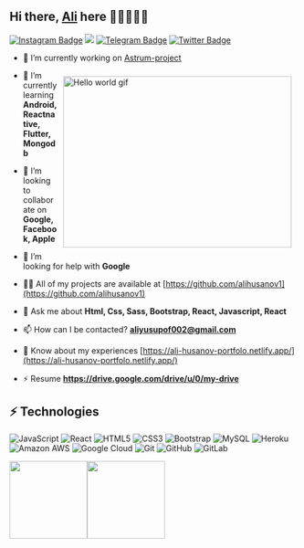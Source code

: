 ## Hi there, [Ali](https://t.me/yusupof_oo2/) here 👋🏼👨🏻‍💻

[![Instagram Badge](https://img.shields.io/badge/-yusupof__1-purple?style=flat&logo=instagram&logoColor=white&link=https://instagram.com/_jessicaalim/)](https://instagram.com/yusupof__1)
[![](https://img.shields.io/badge/-@alihusanov1-%23181717?style=flat-square&logo=github)](https://github.com/alihusanov1)
[![Telegram Badge](https://img.shields.io/badge/-@yusupof_oo2-0088CC?style=flat&logo=Telegram&logoColor=white)](https://t.me/yusupof_oo2 "Contact on Telegram")
[![Twitter Badge](https://img.shields.io/badge/-@ali_yusupof-00acee?style=flat&logo=Twitter&logoColor=white)](https://twitter.com/intent/follow?screen_name=ali_yusupof "Follow on Twitter")

- 🔭 I’m currently working on [Astrum-project](file:///D:/Astrum%20proectim/index.html)
<img style="margin:10px" align="right" alt="Hello world gif" src="https://camo.githubusercontent.com/e20822b4282c07ffd010cd05f855a6561d3b62358ca9e607e4901288dd748fcb/68747470733a2f2f63646e2e6472696262626c652e636f6d2f75736572732f323133313939332f73637265656e73686f74732f343934383733362f74686f75676874776f726b732d6769665f6472696262626c652e676966" height="300" width="400" />

- 🌱 I’m currently learning **Android, Reactnative, Flutter, Mongodb**

- 👯 I’m looking to collaborate on **Google, Facebook, Apple**

- 🤝 I’m looking for help with **Google**

- 👨‍💻 All of my projects are available at [https://github.com/alihusanov1](https://github.com/alihusanov1)

- 💬 Ask me about **Html, Css, Sass, Bootstrap, React, Javascript, React**

- 📫 How can I be contacted? **aliyusupof002@gmail.com**

- 📄 Know about my experiences [https://ali-husanov-portfolo.netlify.app/](https://ali-husanov-portfolo.netlify.app/)

- ⚡ Resume **https://drive.google.com/drive/u/0/my-drive**



## ⚡ Technologies

![JavaScript](https://img.shields.io/badge/-JavaScript-black?style=flat-square&logo=javascript)
![React](https://img.shields.io/badge/-React-black?style=flat-square&logo=react)
![HTML5](https://img.shields.io/badge/-HTML5-E34F26?style=flat-square&logo=html5&logoColor=white)
![CSS3](https://img.shields.io/badge/-CSS3-1572B6?style=flat-square&logo=css3)
![Bootstrap](https://img.shields.io/badge/-Bootstrap-563D7C?style=flat-square&logo=bootstrap)
![MySQL](https://img.shields.io/badge/-MySQL-black?style=flat-square&logo=mysql)
![Heroku](https://img.shields.io/badge/-Heroku-430098?style=flat-square&logo=heroku)
![Amazon AWS](https://img.shields.io/badge/Amazon%20AWS-232F3E?style=flat-square&logo=amazon-aws)
![Google Cloud](https://img.shields.io/badge/Google%20Cloud-black?style=flat-square&logo=google-cloud)
![Git](https://img.shields.io/badge/-Git-black?style=flat-square&logo=git)
![GitHub](https://img.shields.io/badge/-GitHub-181717?style=flat-square&logo=github)
![GitLab](https://img.shields.io/badge/-GitLab-FCA121?style=flat-square&logo=gitlab)

<a href="https://www.adamalston.com/"><img height="136px" src="https://github-readme-stats.vercel.app/api?username=adamalston&hide_title=true&hide_border=true&show_icons=true&include_all_commits=true&count_private=true&line_height=21&text_color=000&icon_color=000&bg_color=0,ea6161,ffc64d,fffc4d,52fa5a&theme=graywhite" /><img height="136px" src="https://github-readme-stats.vercel.app/api/top-langs/?username=adamalston&hide=html&hide_title=true&hide_border=true&layout=compact&langs_count=6&exclude_repo=comp426,Redventures-Movie-Quotes&text_color=000&icon_color=fff&bg_color=0,52fa5a,4dfcff,c64dff&theme=graywhite" /></a>
